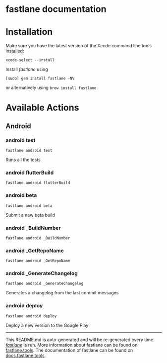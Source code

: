 fastlane documentation
================
# Installation

Make sure you have the latest version of the Xcode command line tools installed:

```
xcode-select --install
```

Install _fastlane_ using
```
[sudo] gem install fastlane -NV
```
or alternatively using `brew install fastlane`

# Available Actions
## Android
### android test
```
fastlane android test
```
Runs all the tests
### android flutterBuild
```
fastlane android flutterBuild
```

### android beta
```
fastlane android beta
```
Submit a new beta build
### android _BuildNumber
```
fastlane android _BuildNumber
```

### android _GetRepoName
```
fastlane android _GetRepoName
```

### android _GenerateChangelog
```
fastlane android _GenerateChangelog
```
Generates a changelog from the last commit messages
### android deploy
```
fastlane android deploy
```
Deploy a new version to the Google Play

----

This README.md is auto-generated and will be re-generated every time [_fastlane_](https://fastlane.tools) is run.
More information about fastlane can be found on [fastlane.tools](https://fastlane.tools).
The documentation of fastlane can be found on [docs.fastlane.tools](https://docs.fastlane.tools).
